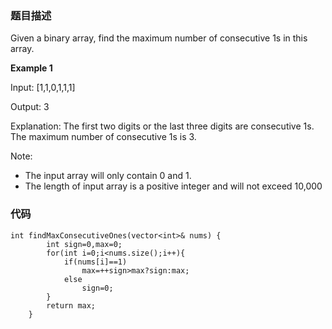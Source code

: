 ### 题目描述

Given a binary array, find the maximum number of consecutive 1s in this array. 

**Example 1**

  Input: [1,1,0,1,1,1] 
  
  Output: 3 
  
  Explanation: The first two digits or the last three digits are consecutive 1s. 
      The maximum number of consecutive 1s is 3.

Note: 


  - The input array will only contain 0 and 1. 
  - The length of input array is a positive integer and will not exceed 10,000

### 代码

```
int findMaxConsecutiveOnes(vector<int>& nums) {
        int sign=0,max=0;
        for(int i=0;i<nums.size();i++){
            if(nums[i]==1)
                max=++sign>max?sign:max;
            else
                sign=0;
        }
        return max;
    }
```
